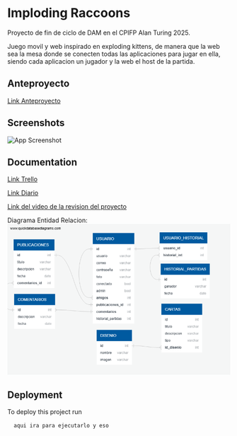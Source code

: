 
# Imploding Raccoons

Proyecto de fin de ciclo de DAM en el CPIFP Alan Turing 2025.

Juego movil y web inspirado en exploding kittens, de manera que la web sea la mesa donde se conecten todas las aplicaciones para jugar en ella, siendo cada aplicacion un jugador y la web el host de la partida.


## Anteproyecto
[Link Anteproyecto](https://docs.google.com/document/d/1dbNNTdb8QzlD5lRAiDT1_BaWJLE6FMgzKpKCUVFwbn4/edit?usp=sharing)

## Screenshots
![App Screenshot](https://via.placeholder.com/468x300?text=App+Screenshot+Here)

## Documentation
[Link Trello](https://trello.com/b/0hjXPQi0/imploding-raccoons)

[Link Diario](https://docs.google.com/document/d/1ykSWTH5ng5t6gG1ch_GlARGJf0C_IkZsw6Mv_BXGNj8/edit?usp=sharing)

[Link del video de la revision del proyecto](https://drive.google.com/file/d/1wlLvvplchkN1s8ChJj8qEuTx1m5q71qR/view?usp=sharing)

Diagrama Entidad Relacion:  
![Diagrama_ER](recursosReadme/image.png) 
 
## Deployment

To deploy this project run

```bash
  aqui ira para ejecutarlo y eso
```
